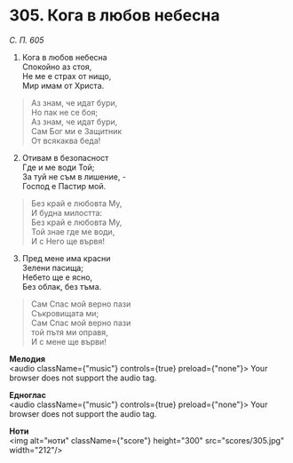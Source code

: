 # 305. Кога в любов небесна  

*С. П. 605*  

1. Кога в любов небесна  
Спокойно аз стоя,  
Не ме е страх от нищо,  
Мир имам от Христа.  

> Аз знам, че идат бури,  
> Но пак не се боя;  
> Аз знам, че идат бури,  
> Сам Бог ми е Защитник  
> От всякаква беда!  

2. Отивам в безопасност  
Где и ме води Той;  
За туй не съм в лишение, -  
Господ е Пастир мой.  

> Без край е любовта Му,  
> И будна милостта:  
> Без край е любовта Му,  
> Той знае где ме води,  
> И с Него ще вървя!  

3. Пред мене има красни  
Зелени пасища;  
Небето ще е ясно,  
Без облак, без тъма.  

> Сам Спас мой верно пази  
> Съкровищата ми;  
> Сам Спас мой верно пази  
> той пътя ми оправя,  
> И с мене ще върви!  

__Мелодия__  
<audio className={"music"} controls={true} preload={"none"}><source src="mp3/305.mp3" type="audio/mpeg"/>
Your browser does not support the audio tag.
</audio>  

__Едноглас__  
<audio className={"music"} controls={true} preload={"none"}><source src="transp/305.mp3" type="audio/mpeg"/>
Your browser does not support the audio tag.
</audio>  

__Ноти__  
<img alt="ноти" className={"score"} height="300" src="scores/305.jpg" width="212"/>
